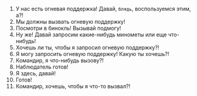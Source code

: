 1. У нас есть огневая поддержка! Давай, `блядь`, воспользуемся этим, а?!
2. Мы должны вызвать огневую поддержку!
3. Посмотри в бинокль! Вызывай подмогу!
4. Ну же! Давай запросим какие-нибудь минометы или еще что-нибудь!
5. Хочешь ли ты, чтобы я запросил огневую поддержку?!
6. Я могу запросить огневую поддержку! Какую ты хочешь?!
7. Командир, я что-нибудь вызову?!
8. Наблюдатель готов!
9. Я здесь, давай!
10. Готов!
11. Командир, хочешь, чтобы я что-то вызвал?!